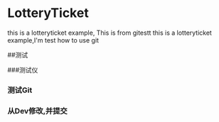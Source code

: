 # LotteryTicket
this is a lotteryticket example,
This is from gitestt
this is a lotteryticket example,I'm test how to use git


##测试

###测试仪

### 测试Git

### 从Dev修改,并提交
